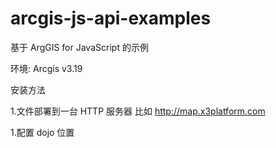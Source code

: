 # arcgis-js-api-examples
基于 ArgGIS for JavaScript 的示例

环境: Arcgis v3.19

安装方法

1.文件部署到一台 HTTP 服务器 比如 http://map.x3platform.com

1.配置 dojo 位置
